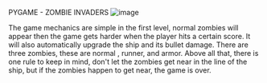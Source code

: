 PYGAME - ZOMBIE INVADERS
![image](https://github.com/user-attachments/assets/843068aa-b413-42cb-ae49-38d806a6d3be)

The game mechanics are simple in the first level, normal zombies will appear then the game gets harder when the player hits a certain score. 
It will also automatically upgrade the ship and its bullet damage. 
There are three zombies, these are normal , runner, and armor. 
Above all that, there is one rule to keep in mind, don't let the zombies get near in the line of the ship, 
but if the zombies happen to get near, the game is over.
